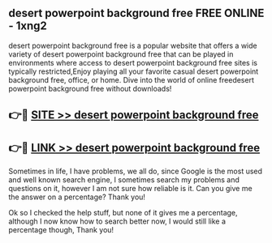 ## desert powerpoint background free FREE ONLINE - 1xng2

desert powerpoint background free is a popular website that offers a wide variety of desert powerpoint background free that can be played in environments where access to desert powerpoint background free sites is typically restricted,Enjoy playing all your favorite casual desert powerpoint background free, office, or home. Dive into the world of online freedesert powerpoint background free without downloads!

## 👉🔴 [SITE >> desert powerpoint background free](http://news.freeplayer.one?title=desert_powerpoint_background_free&ref=FRRE)

## 👉🔴 [LINK >> desert powerpoint background free](http://news.freeplayer.one?title=desert_powerpoint_background_free&ref=FREE)

Sometimes in life, I have problems, we all do, since Google is the most used and well known search engine, I sometimes search my problems and questions on it, however I am not sure how reliable is it. Can you give me the answer on a percentage? Thank you!

Ok so I checked the help stuff, but none of it gives me a percentage, although I now know how to search better now, I would still like a percentage though, Thank you!